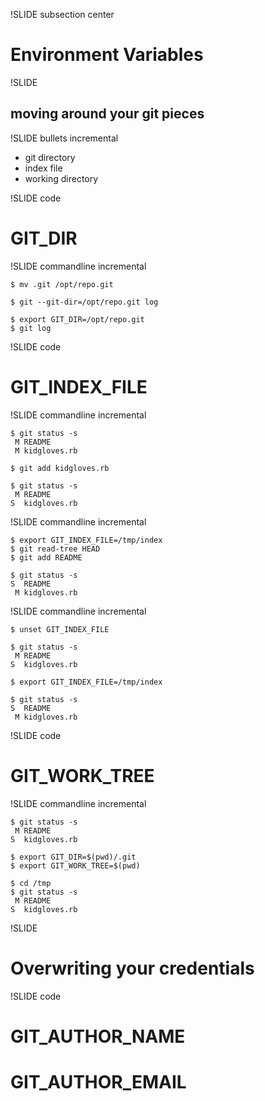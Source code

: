 !SLIDE subsection center

# Environment Variables #

!SLIDE 

## moving around your git pieces ##

!SLIDE bullets incremental

* git directory
* index file
* working directory

!SLIDE code

# GIT_DIR #

!SLIDE commandline incremental

	$ mv .git /opt/repo.git

	$ git --git-dir=/opt/repo.git log

	$ export GIT_DIR=/opt/repo.git
	$ git log

!SLIDE code

# GIT_INDEX_FILE #

!SLIDE commandline incremental

	$ git status -s
	 M README
	 M kidgloves.rb
	
	$ git add kidgloves.rb 
	
	$ git status -s
	 M README
	S  kidgloves.rb

!SLIDE commandline incremental 

	$ export GIT_INDEX_FILE=/tmp/index
	$ git read-tree HEAD
	$ git add README 
	
	$ git status -s
	S  README
	 M kidgloves.rb

!SLIDE commandline incremental 

	$ unset GIT_INDEX_FILE
	
	$ git status -s
	 M README
	S  kidgloves.rb
	
	$ export GIT_INDEX_FILE=/tmp/index
	
	$ git status -s
	S  README
	 M kidgloves.rb

!SLIDE code

# GIT_WORK_TREE #

!SLIDE commandline incremental

	$ git status -s
	 M README
	S  kidgloves.rb

	$ export GIT_DIR=$(pwd)/.git
	$ export GIT_WORK_TREE=$(pwd)

	$ cd /tmp
	$ git status -s
	 M README
	S  kidgloves.rb

!SLIDE

# Overwriting your credentials #

!SLIDE code

# GIT_AUTHOR_NAME #
# GIT_AUTHOR_EMAIL #

